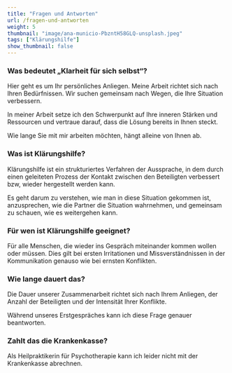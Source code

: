 ```yaml
---
title: "Fragen und Antworten"
url: /fragen-und-antworten
weight: 5
thumbnail: "image/ana-municio-PbzntH58GLQ-unsplash.jpeg"
tags: ["Klärungshilfe"]
show_thumbnail: false
---
```


### Was bedeutet „Klarheit für sich selbst“?

Hier geht es um Ihr persönliches Anliegen. Meine Arbeit richtet sich nach Ihren Bedürfnissen. Wir suchen gemeinsam nach Wegen, die Ihre Situation verbessern.  

In meiner Arbeit setze ich den Schwerpunkt auf Ihre inneren Stärken und Ressourcen und vertraue darauf, dass die Lösung bereits in Ihnen steckt.  

Wie lange Sie mit mir arbeiten möchten, hängt alleine von Ihnen ab.  



### Was ist Klärungshilfe?

Klärungshilfe ist ein strukturiertes Verfahren der Aussprache, in dem durch einen geleiteten Prozess der Kontakt zwischen den Beteiligten verbessert bzw, wieder hergestellt werden kann.  

Es geht darum zu verstehen, wie man in diese Situation gekommen ist, anzusprechen, wie die Partner die Situation wahrnehmen, und gemeinsam zu schauen, wie es weitergehen kann.



### Für wen ist Klärungshilfe geeignet?

Für alle Menschen, die wieder ins Gespräch miteinander kommen wollen oder müssen. Dies gilt bei ersten Irritationen und Missverständnissen in der Kommunikation genauso wie bei ernsten Konflikten.



### Wie lange dauert das?

Die Dauer unserer Zusammenarbeit richtet sich nach Ihrem Anliegen, der Anzahl der Beteiligten und der Intensität Ihrer Konflikte.

Während unseres Erstgespräches kann ich diese Frage genauer beantworten.



### Zahlt das die Krankenkasse?

Als Heilpraktikerin für Psychotherapie kann ich leider nicht mit der Krankenkasse abrechnen.


